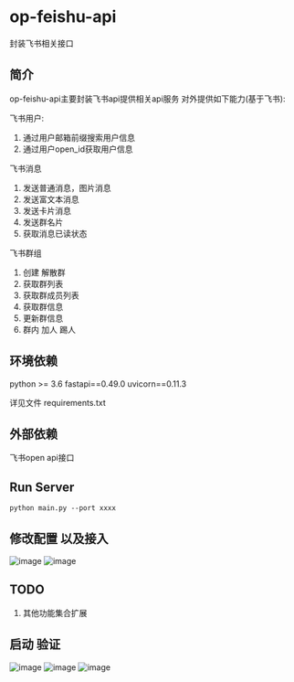 # op-feishu-api
封装飞书相关接口

## 简介
op-feishu-api主要封装飞书api提供相关api服务
对外提供如下能力(基于飞书):

飞书用户:
1. 通过用户邮箱前缀搜索用户信息
2. 通过用户open_id获取用户信息

飞书消息
1. 发送普通消息，图片消息
2. 发送富文本消息
3. 发送卡片消息
4. 发送群名片
5. 获取消息已读状态

飞书群组
1. 创建 解散群
2. 获取群列表
3. 获取群成员列表
4. 获取群信息
5. 更新群信息
6. 群内 加人 踢人

## 环境依赖
python >= 3.6
fastapi==0.49.0
uvicorn==0.11.3

详见文件 requirements.txt

## 外部依赖
飞书open api接口

## Run Server
```
python main.py --port xxxx
```

## 修改配置 以及接入
![image](https://user-images.githubusercontent.com/81603118/114645460-1efd0980-9d0c-11eb-9c2b-231a9ea368a0.png)
![image](https://user-images.githubusercontent.com/81603118/114645489-30461600-9d0c-11eb-84c5-d39d4daf3cb1.png)


## TODO
1. 其他功能集合扩展

## 启动 验证
![image](https://user-images.githubusercontent.com/81603118/113654795-3401e900-96cb-11eb-8203-61298428e9f7.png)
![image](https://user-images.githubusercontent.com/81603118/113654862-60b60080-96cb-11eb-8eed-b5bf54266a17.png)
![image](https://user-images.githubusercontent.com/81603118/113654907-79261b00-96cb-11eb-9b44-1c961d45edb8.png)



